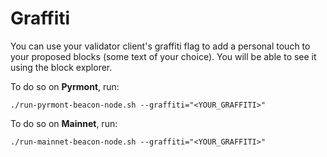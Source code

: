 # Graffiti

You can use your validator client's graffiti flag to add a personal touch to your proposed blocks (some text of your choice). You will be able to see it using the block explorer.

To do so on **Pyrmont**, run:

```
./run-pyrmont-beacon-node.sh --graffiti="<YOUR_GRAFFITI>"
```

To do so on **Mainnet**, run:

```
./run-mainnet-beacon-node.sh --graffiti="<YOUR_GRAFFITI>"
```


